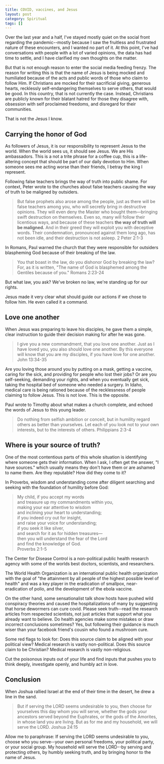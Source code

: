 ```yaml
---
title: COVID, vaccines, and Jesus
layout: post
category: Spiritual
tags: []
---
```


Over the last year and a half, I've stayed mostly quiet on the social front regarding the pandemic--mostly because I saw the fruitless and frustrated nature of these encounters, and I wanted no part of it. At this point, I've had conversations with people with a lot of varied opinions, the data has had time to settle, and I have clarified my own thoughts on the matter.

But that is not enough reason to enter the social media feeding frenzy. The reason for writing this is that the name of Jesus is being mocked and humiliated because of the acts and public words of those who claim to follow Him. If Christians are mocked for their sacrificial giving, generous hearts, recklessly self-endangering themselves to serve others, that would be good. In this country, that is not currently the case. Instead, Christians are publicly known for their blatant hatred for those they disagree with, obsession with self proclaimed freedoms, and disregard for their communities.

That is not the Jesus I know.

<!-- more -->

## Carrying the honor of God
As followers of Jesus, it is our responsibility to represent Jesus to the world. When the world sees us, it should see Jesus. We are His ambassadors. This is a not a trite phrase for a coffee cup, this is a life-altering concept that should be part of our daily devotion to Him. When someone sees me acting worse than their friends, I betray the king I represent.

Following false teachers brings the way of truth into public shame. For context, Peter wrote to the churches about false teachers causing the way of truth to be maligned by outsiders.
> But false prophets also arose among the people, just as there will be false teachers among you, who will secretly bring in destructive opinions. They will even deny the Master who bought them—bringing swift destruction on themselves. Even so, many will follow their licentious ways, and because of these teachers **the way of truth will be maligned.** And in their greed they will exploit you with deceptive words. Their condemnation, pronounced against them long ago, has not been idle, and their destruction is not asleep. 2 Peter 2:1-3

In Romans, Paul warned the church that they were responsible for outsiders blaspheming God because of their breaking of the law.
> You that boast in the law, do you dishonor God by breaking the law? For, as it is written, "The name of God is blasphemed among the Gentiles because of you." Romans 2:23-24

But what law, you ask? We've broken no law, we're standing up for our rights.

Jesus made it very clear what should guide our actions if we chose to follow him. He even called it a command.

## Love one another
When Jesus was preparing to leave his disciples, he gave them a simple, clear instruction to guide their decision making for after he was gone.
> I give you a new commandment, that you love one another. Just as I have loved you, you also should love one another. By this everyone will know that you are my disciples, if you have love for one another. John 13:34-35

Are you loving those around you by putting on a mask, getting a vaccine, caring for the sick, and providing for people who lost their jobs? Or are you self-seeking, demanding your rights, and when you eventually get sick, taking the hospital bed of someone who needed a surgery. In Idaho, medical care is being rationed because of the recklessness of people claiming to follow Jesus. This is not love. This is the opposite.

Paul wrote to Timothy about what makes a church complete, and echoed the words of Jesus to this young leader.
> Do nothing from selfish ambition or conceit, but in humility regard others as better than yourselves. Let each of you look not to your own interests, but to the interests of others. Philippians 2:3-4

## Where is your source of truth?
One of the most contentious parts of this whole situation is identifying where someone gets their information. When I ask, I often get the answer, "I have sources." which usually means they don't have them or are ashamed to name them. Are they reputable? How did they come to it?

In Proverbs, wisdom and understanding come after diligent searching and seeking with the foundation of humility before God:
> My child, if you accept my words \
>    and treasure up my commandments within you, \
>making your ear attentive to wisdom \
>    and inclining your heart to understanding; \
>if you indeed cry out for insight, \
>    and raise your voice for understanding; \
>if you seek it like silver, \
>    and search for it as for hidden treasures— \
>then you will understand the fear of the Lord \
>    and find the knowledge of God. \
>Proverbs 2:1-5

The Center for Disease Control is a non-political public health research agency with some of the worlds best doctors, scientists, and researchers.

The World Health Organization is an international public health organization with the goal of "the attainment by all people of the highest possible level of health" and was a key player in the eradication of smallpox, near-eradication of polio, and the development of the ebola vaccine.

On the other hand, some sensationalist talk show hosts have pushed wild conspiracy theories and caused the hospitalizations of many by suggesting that horse dewormers can cure covid. Please seek truth--read the research articles from respected scientists, not just articles that support what you already want to believe. Do health agencies make some mistakes or draw incorrect conclusions sometimes? Yes, but following their guidance is much wiser than your facebook friend's cousin who found a mushroom cure.

Some red flags to look for: 
Does this source claim to be aligned with your political view? Medical research is vastly non-political.
Does this source claim to be Christian? Medical research is vastly non-religious.

Cut the poisonous inputs out of your life and find inputs that pushes you to think deeply, investigate openly, and humbly act in love.

## Conclusion
When Joshua rallied Israel at the end of their time in the desert, he drew a line in the sand.
> But if serving the LORD seems undesirable to you, then choose for yourselves this day whom you will serve, whether the gods your ancestors served beyond the Euphrates, or the gods of the Amorites, in whose land you are living. But as for me and my household, we will serve the LORD. Joshua 24:15

Allow me to paraphrase: If serving the LORD seems undesirable to you, choose who you serve--your own personal freedoms, your political party, or your social group. My household will serve the LORD--by serving and protecting others, by humbly seeking truth, and by bringing honor to the name of Jesus.
